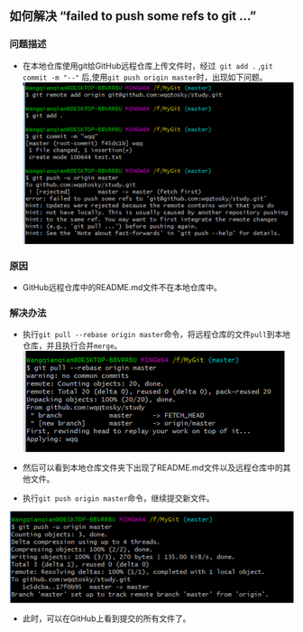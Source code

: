 ## 如何解决 “failed to push some refs to git ...”

### 问题描述
- 在本地仓库使用git给GitHub远程仓库上传文件时，经过```
git add
.``` ,```git commit -m "--"``` 后,使用```git push origin master```时，出现如下问题。
![wqq](images/2018/04/wqq.png)

### 原因
- GitHub远程仓库中的README.md文件不在本地仓库中。

### 解决办法
- 执行```git pull --rebase origin master```命令，将远程仓库的文件```pull```到本地仓库，并且执行合并```merge```。
![wqq1](images/2018/04/wqq1.png)

- 然后可以看到本地仓库文件夹下出现了README.md文件以及远程仓库中的其他文件。
- 执行```git push origin master```命令，继续提交新文件。

 ![wqq2](images/2018/04/wqq2.png)
- 此时，可以在GitHub上看到提交的所有文件了。
